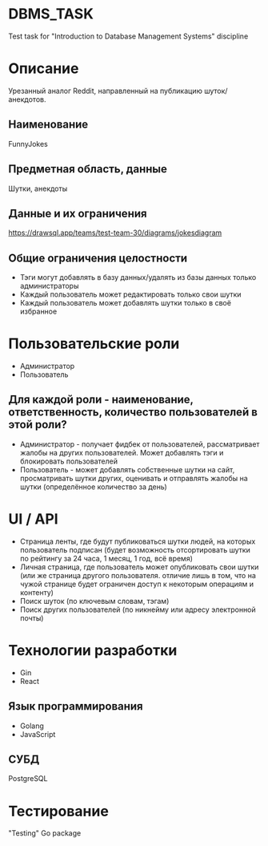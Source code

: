 # DBMS_TASK
Test task for "Introduction to Database Management Systems" discipline

# Описание
Урезанный аналог Reddit, направленный на публикацию шуток/анекдотов.

## Наименование
FunnyJokes

## Предметная область, данные
Шутки, анекдоты

## Данные и их ограничения
https://drawsql.app/teams/test-team-30/diagrams/jokesdiagram

## Общие ограничения целостности
- Тэги могут добавлять в базу данных/удалять из базы данных только администраторы
- Каждый пользователь может редактировать только свои шутки
- Каждый пользователь может добавлять шутки только в своё избранное

# Пользовательские роли
- Администратор
- Пользователь

## Для каждой роли - наименование, ответственность, количество пользователей в этой роли?
- Администратор - получает фидбек от пользователей, рассматривает жалобы на других пользователей. Может добавлять тэги и блокировать пользователей
- Пользователь - может добавлять собственные шутки на сайт, просматривать шутки других, оценивать и отправлять жалобы на шутки (определённое количество за день)

# UI / API 
- Страница ленты, где будут публиковаться шутки людей, на которых пользователь подписан (будет возможность отсортировать шутки по рейтингу за 24 часа, 1 месяц, 1 год, всё время)
- Личная страница, где пользователь может опубликовать свои шутки (или же страница другого пользователя. отличие лишь в том, что на чужой странице будет ограничен доступ к некоторым операциям и контенту)
- Поиск шуток (по ключевым словам, тэгам)
- Поиск других пользователей (по никнейму или адресу электронной почты)
# Технологии разработки
- Gin
- React
## Язык программирования
- Golang
- JavaScript

## СУБД
PostgreSQL

# Тестирование
"Testing" Go package 